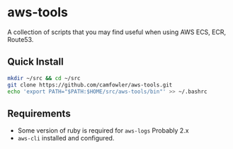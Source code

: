 # aws-tools

A collection of scripts that you may find useful when using AWS ECS, ECR, Route53.

## Quick Install

```sh
mkdir ~/src && cd ~/src
git clone https://github.com/camfowler/aws-tools.git
echo 'export PATH="$PATH:$HOME/src/aws-tools/bin"' >> ~/.bashrc
```

## Requirements

- Some version of ruby is required for `aws-logs` Probably 2.x
- `aws-cli` installed and configured.
